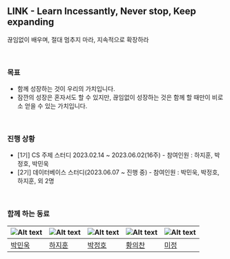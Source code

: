 ## LINK - Learn Incessantly, Never stop, Keep expanding
끊임없이 배우며, 절대 멈추지 마라, 지속적으로 확장하라

<br>

### 목표
* 함께 성장하는 것이 우리의 가치입니다.
* 잠깐의 성장은 혼자서도 할 수 있지만, 끊임없이 성장하는 것은 함께 할 때만이 비로소 얻을 수 있는 가치입니다.

<br>

### 진행 상황
* [1기] CS 주제 스터디 2023.02.14 ~ 2023.06.02(16주) - 참여인원 : 하지훈, 박정호, 박민욱 <br>
* [2기] 데이터베이스 스터디(2023.06.07 ~ 진행 중) - 참여인원 : 박민욱, 박정호, 하지훈, 외 2명

<br>

### 함께 하는 동료

| ![Alt text](https://avatars.githubusercontent.com/u/88137420?s=400&u=39adcd6bdc7603df1571178d13cc74ff89f69f2c&v=4) | ![Alt text](https://avatars.githubusercontent.com/u/88388295?v=4) | ![Alt text](https://avatars.githubusercontent.com/u/96610382?v=4) | ![Alt text](https://avatars.githubusercontent.com/u/98090620?v=4) | ![Alt text]() |
|--------------------------------------------|--------------------------------------------|--------------------------------------------|------------------------------------------|--------------------------------------------|
| [박민욱](https://github.com/JohnPrk)| [하지훈](https://github.com/habibi03336)   | [박정호](https://github.com/Jeongho0805)     | [황의찬](https://github.com/euichaan)   | [미정]()      |


<!--

**Here are some ideas to get you started:**

🙋‍♀️ A short introduction - what is your organization all about?
🌈 Contribution guidelines - how can the community get involved?
👩‍💻 Useful resources - where can the community find your docs? Is there anything else the community should know?
🍿 Fun facts - what does your team eat for breakfast?
🧙 Remember, you can do mighty things with the power of [Markdown](https://docs.github.com/github/writing-on-github/getting-started-with-writing-and-formatting-on-github/basic-writing-and-formatting-syntax)
-->
